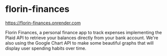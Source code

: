 # florin-finances
https://florin-finances.onrender.com

Florin Finances, a personal finance app to track expenses implementing the Plaid API to retrieve your balances directly from your bank account. We're also using the Google Chart API to make some beautiful graphs that will display user spending habits over time. 
